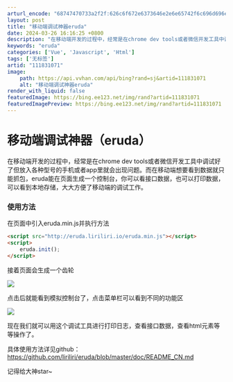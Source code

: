```yaml
---
arturl_encode: "68747470733a2f2f:626c6f672e6373646e2e6e65742f6c696d696e67313031362f:61727469636c652f64657461696c732f313131383331303731"
layout: post
title: "移动端调试神器eruda"
date: 2024-03-26 16:16:25 +0800
description: "在移动端开发的过程中，经常是在chrome dev tools或者微信开发工具中调试好了但放入各种型"
keywords: "eruda"
categories: ['Vue', 'Javascript', 'Html']
tags: ['无标签']
artid: "111831071"
image:
    path: https://api.vvhan.com/api/bing?rand=sj&artid=111831071
    alt: "移动端调试神器eruda"
render_with_liquid: false
featuredImage: https://bing.ee123.net/img/rand?artid=111831071
featuredImagePreview: https://bing.ee123.net/img/rand?artid=111831071
---
```


# 移动端调试神器（eruda）

在移动端开发的过程中，经常是在chrome dev tools或者微信开发工具中调试好了但放入各种型号的手机或者app里就会出现问题。而在移动端想要看到数据就只能抓包，eruda能在页面生成一个控制台，你可以看接口数据，也可以打印数据，可以看到本地存储，大大方便了移动端的调试工作。

### 使用方法

在页面中引入eruda.min.js并执行方法

```html
<script src="http://eruda.liriliri.io/eruda.min.js"></script>
<script>
    eruda.init();
</script>
```

接着页面会生成一个齿轮

![](https://i-blog.csdnimg.cn/blog_migrate/c9cadd127c74b536873058159582036e.png)

点击后就能看到模拟控制台了，点击菜单栏可以看到不同的功能区

![](https://i-blog.csdnimg.cn/blog_migrate/f8f13b784ca749010d433018e34e169e.png)

现在我们就可以用这个调试工具进行打印日志，查看接口数据，查看html元素等等操作了。
  
具体使用方法详见github：
<https://github.com/liriliri/eruda/blob/master/doc/README_CN.md>
  
记得给大神star~
